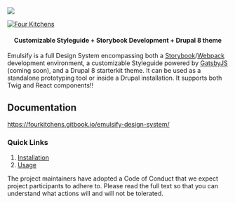 <img src="./hero.png" />

[![Four Kitchens](https://img.shields.io/badge/4K-Four%20Kitchens-35AA4E.svg)](https://fourkitchens.com/)

<h4 align="center">Customizable Styleguide + Storybook Development + Drupal 8 theme</h4>

Emulsify is a full Design System encompassing both a [Storybook](https://storybook.js.org/)/[Webpack](https://webpack.js.org/) development environment, a customizable Styleguide powered by [GatsbyJS](https://www.gatsbyjs.org/) (coming soon), and a Drupal 8 starterkit theme. It can be used as a standalone prototyping tool or inside a Drupal installation. It supports both Twig and React components!!

## Documentation

https://fourkitchens.gitbook.io/emulsify-design-system/

### Quick Links

1. [Installation](https://fourkitchens.gitbook.io/emulsify-design-system/installation/design-system)
2. [Usage](https://fourkitchens.gitbook.io/emulsify-design-system/usage/commands)


The project maintainers have adopted a Code of Conduct that we expect project participants to adhere to. Please read the full text so that you can understand what actions will and will not be tolerated.

